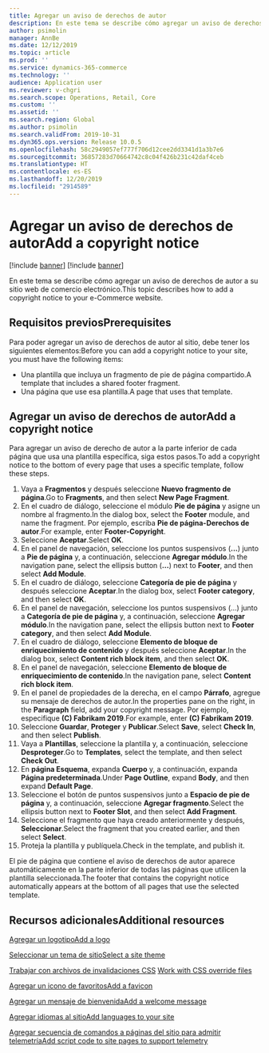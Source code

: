 ```yaml
---
title: Agregar un aviso de derechos de autor
description: En este tema se describe cómo agregar un aviso de derechos de autor a su sitio web de comercio electrónico.
author: psimolin
manager: AnnBe
ms.date: 12/12/2019
ms.topic: article
ms.prod: ''
ms.service: dynamics-365-commerce
ms.technology: ''
audience: Application user
ms.reviewer: v-chgri
ms.search.scope: Operations, Retail, Core
ms.custom: ''
ms.assetid: ''
ms.search.region: Global
ms.author: psimolin
ms.search.validFrom: 2019-10-31
ms.dyn365.ops.version: Release 10.0.5
ms.openlocfilehash: 58c2949057ef777f706d12cee2dd3341d1a3b7e6
ms.sourcegitcommit: 36857283d70664742c8c04f426b231c42daf4ceb
ms.translationtype: HT
ms.contentlocale: es-ES
ms.lasthandoff: 12/20/2019
ms.locfileid: "2914589"
---
```

# <a name="add-a-copyright-notice"></a><span data-ttu-id="a74de-103">Agregar un aviso de derechos de autor</span><span class="sxs-lookup"><span data-stu-id="a74de-103">Add a copyright notice</span></span>

[!include [banner](includes/preview-banner.md)]
[!include [banner](includes/banner.md)]

<span data-ttu-id="a74de-104">En este tema se describe cómo agregar un aviso de derechos de autor a su sitio web de comercio electrónico.</span><span class="sxs-lookup"><span data-stu-id="a74de-104">This topic describes how to add a copyright notice to your e-Commerce website.</span></span>

## <a name="prerequisites"></a><span data-ttu-id="a74de-105">Requisitos previos</span><span class="sxs-lookup"><span data-stu-id="a74de-105">Prerequisites</span></span>

<span data-ttu-id="a74de-106">Para poder agregar un aviso de derechos de autor al sitio, debe tener los siguientes elementos:</span><span class="sxs-lookup"><span data-stu-id="a74de-106">Before you can add a copyright notice to your site, you must have the following items:</span></span>

- <span data-ttu-id="a74de-107">Una plantilla que incluya un fragmento de pie de página compartido.</span><span class="sxs-lookup"><span data-stu-id="a74de-107">A template that includes a shared footer fragment.</span></span>
- <span data-ttu-id="a74de-108">Una página que use esa plantilla.</span><span class="sxs-lookup"><span data-stu-id="a74de-108">A page that uses that template.</span></span>

## <a name="add-a-copyright-notice"></a><span data-ttu-id="a74de-109">Agregar un aviso de derechos de autor</span><span class="sxs-lookup"><span data-stu-id="a74de-109">Add a copyright notice</span></span>

<span data-ttu-id="a74de-110">Para agregar un aviso de derecho de autor a la parte inferior de cada página que usa una plantilla específica, siga estos pasos.</span><span class="sxs-lookup"><span data-stu-id="a74de-110">To add a copyright notice to the bottom of every page that uses a specific template, follow these steps.</span></span>

1. <span data-ttu-id="a74de-111">Vaya a **Fragmentos** y después seleccione **Nuevo fragmento de página**.</span><span class="sxs-lookup"><span data-stu-id="a74de-111">Go to **Fragments**, and then select **New Page Fragment**.</span></span>
1. <span data-ttu-id="a74de-112">En el cuadro de diálogo, seleccione el módulo **Pie de página** y asigne un nombre al fragmento.</span><span class="sxs-lookup"><span data-stu-id="a74de-112">In the dialog box, select the **Footer** module, and name the fragment.</span></span> <span data-ttu-id="a74de-113">Por ejemplo, escriba **Pie de página-Derechos de autor**.</span><span class="sxs-lookup"><span data-stu-id="a74de-113">For example, enter **Footer-Copyright**.</span></span>
1. <span data-ttu-id="a74de-114">Seleccione **Aceptar**.</span><span class="sxs-lookup"><span data-stu-id="a74de-114">Select **OK**.</span></span>
1. <span data-ttu-id="a74de-115">En el panel de navegación, seleccione los puntos suspensivos (**...**) junto a **Pie de página** y, a continuación, seleccione **Agregar módulo**.</span><span class="sxs-lookup"><span data-stu-id="a74de-115">In the navigation pane, select the ellipsis button (**...**) next to **Footer**, and then select **Add Module**.</span></span>
1. <span data-ttu-id="a74de-116">En el cuadro de diálogo, seleccione **Categoría de pie de página** y después seleccione **Aceptar**.</span><span class="sxs-lookup"><span data-stu-id="a74de-116">In the dialog box, select **Footer category**, and then select **OK**.</span></span>
1. <span data-ttu-id="a74de-117">En el panel de navegación, seleccione los puntos suspensivos (...) junto a **Categoría de pie de página** y, a continuación, seleccione **Agregar módulo**.</span><span class="sxs-lookup"><span data-stu-id="a74de-117">In the navigation pane, select the ellipsis button next to **Footer category**, and then select **Add Module**.</span></span>
1. <span data-ttu-id="a74de-118">En el cuadro de diálogo, seleccione **Elemento de bloque de enriquecimiento de contenido** y después seleccione **Aceptar**.</span><span class="sxs-lookup"><span data-stu-id="a74de-118">In the dialog box, select **Content rich block item**, and then select **OK**.</span></span>
1. <span data-ttu-id="a74de-119">En el panel de navegación, seleccione **Elemento de bloque de enriquecimiento de contenido**.</span><span class="sxs-lookup"><span data-stu-id="a74de-119">In the navigation pane, select **Content rich block item**.</span></span>
1. <span data-ttu-id="a74de-120">En el panel de propiedades de la derecha, en el campo **Párrafo**, agregue su mensaje de derechos de autor.</span><span class="sxs-lookup"><span data-stu-id="a74de-120">In the properties pane on the right, in the **Paragraph** field, add your copyright message.</span></span> <span data-ttu-id="a74de-121">Por ejemplo, especifique **(C) Fabrikam 2019**.</span><span class="sxs-lookup"><span data-stu-id="a74de-121">For example, enter **(C) Fabrikam 2019**.</span></span>
1. <span data-ttu-id="a74de-122">Seleccione **Guardar**, **Proteger** y **Publicar**.</span><span class="sxs-lookup"><span data-stu-id="a74de-122">Select **Save**, select **Check In**, and then select **Publish**.</span></span>
1. <span data-ttu-id="a74de-123">Vaya a **Plantillas**, seleccione la plantilla y, a continuación, seleccione **Desproteger**.</span><span class="sxs-lookup"><span data-stu-id="a74de-123">Go to **Templates**, select the template, and then select **Check Out**.</span></span>
1. <span data-ttu-id="a74de-124">En **página Esquema**, expanda **Cuerpo** y, a continuación, expanda **Página predeterminada**.</span><span class="sxs-lookup"><span data-stu-id="a74de-124">Under **Page Outline**, expand **Body**, and then expand **Default Page**.</span></span>
1. <span data-ttu-id="a74de-125">Seleccione el botón de puntos suspensivos junto a **Espacio de pie de página** y, a continuación, seleccione **Agregar fragmento**.</span><span class="sxs-lookup"><span data-stu-id="a74de-125">Select the ellipsis button next to **Footer Slot**, and then select **Add Fragment**.</span></span>
1. <span data-ttu-id="a74de-126">Seleccione el fragmento que haya creado anteriormente y después, **Seleccionar**.</span><span class="sxs-lookup"><span data-stu-id="a74de-126">Select the fragment that you created earlier, and then select **Select**.</span></span>
1. <span data-ttu-id="a74de-127">Proteja la plantilla y publíquela.</span><span class="sxs-lookup"><span data-stu-id="a74de-127">Check in the template, and publish it.</span></span>

<span data-ttu-id="a74de-128">El pie de página que contiene el aviso de derechos de autor aparece automáticamente en la parte inferior de todas las páginas que utilicen la plantilla seleccionada.</span><span class="sxs-lookup"><span data-stu-id="a74de-128">The footer that contains the copyright notice automatically appears at the bottom of all pages that use the selected template.</span></span>

## <a name="additional-resources"></a><span data-ttu-id="a74de-129">Recursos adicionales</span><span class="sxs-lookup"><span data-stu-id="a74de-129">Additional resources</span></span>

[<span data-ttu-id="a74de-130">Agregar un logotipo</span><span class="sxs-lookup"><span data-stu-id="a74de-130">Add a logo</span></span>](add-logo.md)

[<span data-ttu-id="a74de-131">Seleccionar un tema de sitio</span><span class="sxs-lookup"><span data-stu-id="a74de-131">Select a site theme</span></span>](select-site-theme.md)

<span data-ttu-id="a74de-132">[Trabajar con archivos de invalidaciones CSS](css-override-files.md) </span><span class="sxs-lookup"><span data-stu-id="a74de-132">[Work with CSS override files](css-override-files.md)</span></span>

[<span data-ttu-id="a74de-133">Agregar un icono de favoritos</span><span class="sxs-lookup"><span data-stu-id="a74de-133">Add a favicon</span></span>](add-favicon.md)

[<span data-ttu-id="a74de-134">Agregar un mensaje de bienvenida</span><span class="sxs-lookup"><span data-stu-id="a74de-134">Add a welcome message</span></span>](add-welcome-message.md)

[<span data-ttu-id="a74de-135">Agregar idiomas al sitio</span><span class="sxs-lookup"><span data-stu-id="a74de-135">Add languages to your site</span></span>](add-languages-to-site.md)

[<span data-ttu-id="a74de-136">Agregar secuencia de comandos a páginas del sitio para admitir telemetría</span><span class="sxs-lookup"><span data-stu-id="a74de-136">Add script code to site pages to support telemetry</span></span>](add-telemetry.md)

